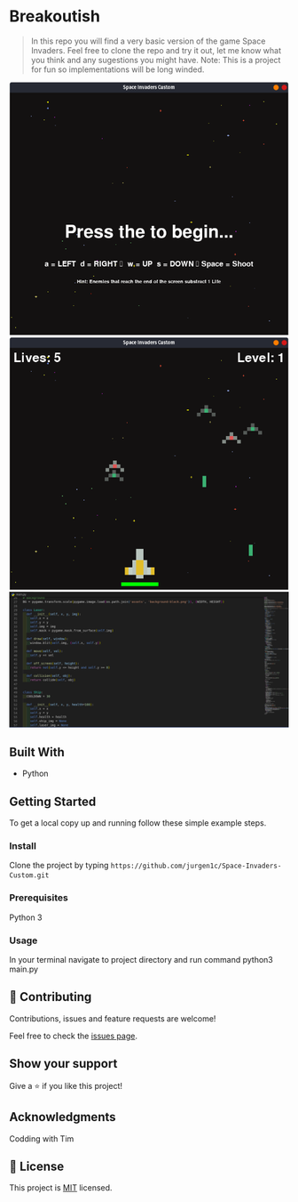 # Breakoutish

> In this repo you will find a very basic version of the game Space Invaders. Feel free to clone the repo and try it out, let me know what you think and any sugestions you might have. 
Note: This is a project for fun so implementations will be long winded.

![screenshot](./Assets/invaders_menu.png)
![screenshot](./Assets/invaders_game.png)
![screenshot](./Assets/invaders_home.png)

## Built With

- Python

## Getting Started

To get a local copy up and running follow these simple example steps.

### Install

Clone the project by typing ```https://github.com/jurgen1c/Space-Invaders-Custom.git```

### Prerequisites

Python 3

### Usage

In your terminal navigate to project directory and run command python3 main.py

## 🤝 Contributing

Contributions, issues and feature requests are welcome!

Feel free to check the [issues page](issues/).

## Show your support

Give a ⭐️ if you like this project!

## Acknowledgments

Codding with Tim

## 📝 License

This project is [MIT](lic.url) licensed.